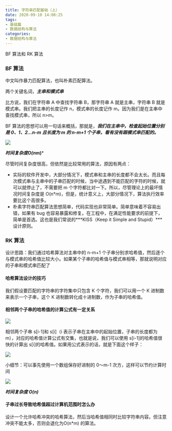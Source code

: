 ```yaml
---
title: 字符串匹配基础（上）
date: 2020-09-10 14:08:25
tags:
- 基础篇
- 数据结构与算法
categories:
- 数据结构与算法
---
```


BF 算法和 RK 算法

<!-- more -->

### BF 算法

中文叫作暴力匹配算法，也叫朴素匹配算法。

两个关键名词，***主串和模式串***

比方说，我们在字符串 A 中查找字符串 B，那字符串 A 就是主串，字符串 B 就是模式串。我们把主串的长度记作 n，模式串的长度记作 m。因为我们是在主串中查找模式串，所以 n>m。

BF 算法的思想可以用一句话来概括，那就是，***我们在主串中，检查起始位置分别是 0、1、2…n-m 且长度为 m 的 n-m+1 个子串，看有没有跟模式串匹配的。***

![](f36fed972a5bdc75331d59c36eb15aa2.jpg)

***时间复杂度O(n*m)***

尽管时间复杂度很高，但依然是比较常用的算法，原因有两点：

- 实际的软件开发中，大部分情况下，模式串和主串的长度都不会太长。而且每次模式串与主串中的子串匹配的时候，当中途遇到不能匹配的字符的时候，就可以就停止了，不需要把 m 个字符都比对一下。所以，尽管理论上的最坏情况时间复杂度是 O(n*m)，但是，统计意义上，大部分情况下，算法执行效率要比这个高很多。
- 朴素字符串匹配算法思想简单，代码实现也非常简单。简单意味着不容易出错，如果有 bug 也容易暴露和修复。在工程中，在满足性能要求的前提下，简单是首选。这也是我们常说的***KISS（Keep it Simple and Stupid）***设计原则。

### RK 算法

设计思路：我们通过哈希算法对主串中的 n-m+1 个子串分别求哈希值，然后逐个与模式串的哈希值比较大小。如果某个子串的哈希值与模式串相等，那就说明对应的子串和模式串匹配了

#### 哈希算法设计的技巧

我们假设要匹配的字符串的字符集中只包含 K 个字符，我们可以用一个 K 进制数来表示一个子串，这个 K 进制数转化成十进制数，作为子串的哈希值。

#### 相邻两个子串的哈希值的计算公式有一定关系

![](f99c16f2f899d19935567102c59661f5.jpg)

相邻两个子串 s[i-1]和 s[i]（i 表示子串在主串中的起始位置，子串的长度都为 m），对应的哈希值计算公式有交集，也就是说，我们可以使用 s[i-1]的哈希值很快的计算出 s[i]的哈希值。如果用公式表示的话，就是下面这个样子：

![](c47b092408ebfddfa96268037d53aa9c.jpg)

小细节：可以事先使用一个数组保存好进制的 0～m-1 次方，这样可以节约计算时间

![](224b899c6e82ec54594e2683acc4552f.jpg)

***时间复杂度 O(n)***

#### 子串过长导致哈希值超过计算机范围时怎么办

设计一个允许哈希冲突的哈希算法，然后当哈希值相同时比较字符串内容。但注意冲突不能太多，否则会退化为O(n*m) 的算法。





